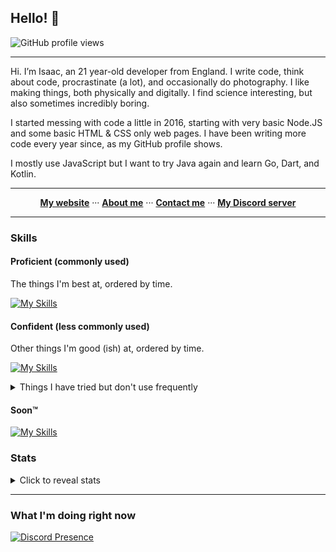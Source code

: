 ## Hello! 👋

![GitHub profile views](https://komarev.com/ghpvc/?username=eartharoid&color=009999&style=for-the-badge) <!-- *(since 20th October 2020)* -->

<hr>

Hi. I’m Isaac, an 21 year-old developer from England. I write code, think about code, procrastinate (a lot), and occasionally do photography. I like making things, both physically and digitally. I find science interesting, but also sometimes incredibly boring.

I started messing with code a little in 2016, starting with very basic Node.JS and some basic HTML & CSS only web pages. I have been writing more code every year since, as my GitHub profile shows.

I mostly use JavaScript but I want to try Java again and learn Go, Dart, and Kotlin.

<hr>

<p align="center">
  <b><a href="https://eartharoid.me">My website</a></b>
    ···  
  <b><a href="https://eartharoid.me/about">About me</a></b>
    ···  
  <b><a href="https://eartharoid.me/contact">Contact me</a></b>
    ···  
  <b><a href="https://lnk.earth/discord">My Discord server</a></b>
</p>

<hr>


### Skills

#### Proficient (commonly used)

The things I'm best at, ordered by time.

[![My Skills](https://skillicons.dev/icons?i=raspberrypi,linux,html,css,js,github,md,nodejs,discord,bots,cloudflare,git,nginx,vscode,regex,mysql,prisma,netlify,svelte,tailwind,supabase,workers)](https://skillicons.dev)

#### Confident (less commonly used)

Other things I'm good (ish) at, ordered by time.

[![My Skills](https://skillicons.dev/icons?i=py,express,vue,firebase,ts,grafana,go,docker)](https://skillicons.dev)


<details>
  <summary>Things I have tried but don't use frequently</summary>
  
  [![My Skills](https://skillicons.dev/icons?i=wordpress,php,java,eclipse,bootstrap,jquery,sass,deno,figma,materialui,react,nextjs,bash,powershell,prometheus,sass)](https://skillicons.dev)

</details>

#### Soon™️

[![My Skills](https://skillicons.dev/icons?i=mongodb,nuxtjs,kotlin,dart,flutter,remix)](https://skillicons.dev)

### Stats

<details>
  <summary>Click to reveal  stats</summary>
  
  ![Stats](https://github-readme-stats.vercel.app/api?username=eartharoid&show_icons=true&hide_title=true&bg_color=30,41E296,00C4EE&title_color=fff&text_color=fff)

  [![Metrics](https://raw.githubusercontent.com/eartharoid/eartharoid/master/github-metrics.svg)](https://metrics.lecoq.io/about/eartharoid)

</details>



<hr>

### What I'm doing right now

[![Discord Presence](https://lanyard-profile-readme.vercel.app/api/319467558166069248)](https://discord.com/users/319467558166069248)
